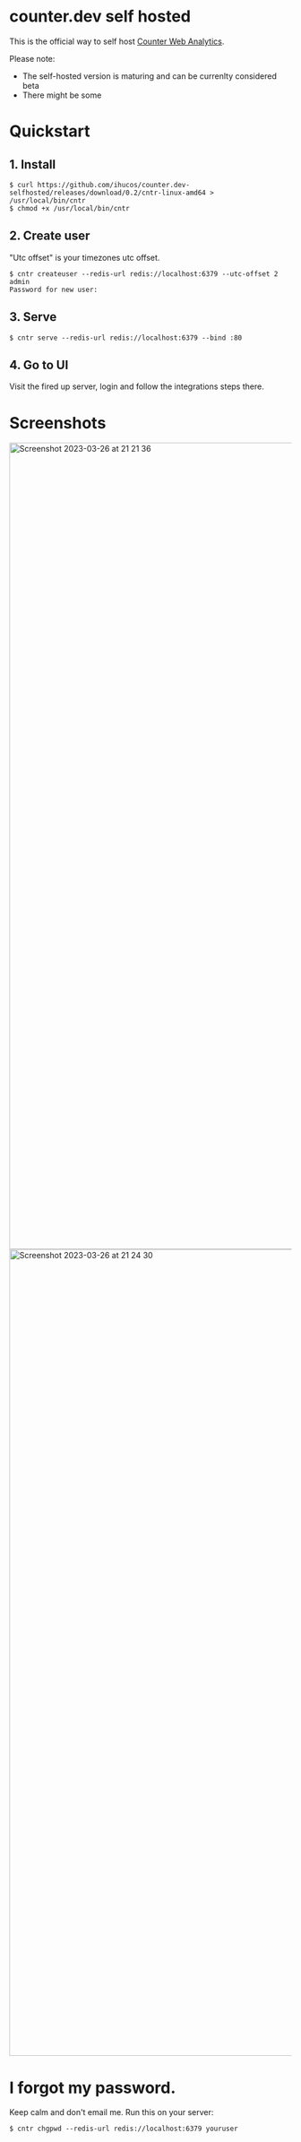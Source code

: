 
# counter.dev self hosted

This is the official way to self host [Counter Web Analytics](https://counter.dev/).

Please note:
- The self-hosted version is maturing and can be currenlty considered beta
- There might be some 

# Quickstart

## 1. Install
```
$ curl https://github.com/ihucos/counter.dev-selfhosted/releases/download/0.2/cntr-linux-amd64 > /usr/local/bin/cntr
$ chmod +x /usr/local/bin/cntr
```

## 2. Create user
"Utc offset" is your timezones utc offset.
```
$ cntr createuser --redis-url redis://localhost:6379 --utc-offset 2 admin
Password for new user:
```

## 3. Serve
```
$ cntr serve --redis-url redis://localhost:6379 --bind :80
```

## 4. Go to UI
Visit the fired up server, login and follow the integrations steps there.

# Screenshots

<img width="1440" alt="Screenshot 2023-03-26 at 21 21 36" src="https://user-images.githubusercontent.com/2066372/227825413-307290db-2d38-4443-adbb-e22df6304c73.png">

<img width="1440" alt="Screenshot 2023-03-26 at 21 24 30" src="https://user-images.githubusercontent.com/2066372/227825733-118fb7c8-c1af-4af0-8bc9-7f38b0af53c0.png">

# I forgot my password.

Keep calm and don't email me. Run this on your server:
```
$ cntr chgpwd --redis-url redis://localhost:6379 youruser
```
